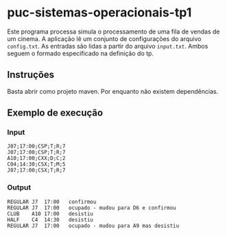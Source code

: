 # puc-sistemas-operacionais-tp1

Este programa processa simula o processamento de uma fila de vendas de um cinema. 
A aplicação lê um conjunto de configurações do arquivo `config.txt`. 
As entradas são lidas a partir do arquivo `input.txt`. Ambos seguem o formado especificado na definição do tp. 

## Instruções

Basta abrir como projeto maven. Por enquanto não existem dependências.

## Exemplo de execução
### Input
```
J07;17:00;CSP;T;R;7
J07;17:00;CSP;T;R;7
A10;17:00;CXX;D;C;2
C04;14:30;CSX;T;M;5
J07;17:00;CSX;T;R;7
```
### Output
```
REGULAR	J7	17:00	confirmou
REGULAR	J7	17:00	ocupado - mudou para D6 e confirmou
CLUB	A10	17:00	desistiu
HALF	C4	14:30	desistiu
REGULAR	J7	17:00	ocupado - mudou para A9 mas desistiu
```
